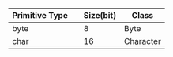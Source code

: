 Primitive Type |   | Size(bit) | Class
---------------|---|-----------|-----------
byte           |   | 8         | Byte
char           |   | 16        | Character